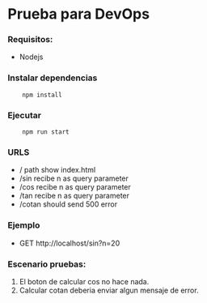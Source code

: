 # Prueba para DevOps


### Requisitos:

- Nodejs

### Instalar dependencias

~~~
    npm install
~~~


### Ejecutar

~~~
    npm run start
~~~

### URLS

 - / path show index.html
 - /sin recibe n as query parameter
 - /cos recibe n as query parameter
 - /tan recibe n as query parameter
 - /cotan should send 500 error


 ### Ejemplo

- GET http://localhost/sin?n=20


### Escenario pruebas:

1. El boton de calcular cos no hace nada.
2. Calcular cotan deberia enviar algun mensaje de error.